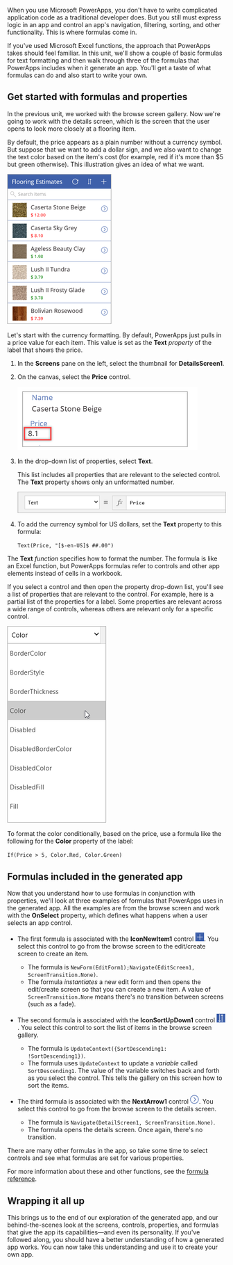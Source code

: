 When you use Microsoft PowerApps, you don't have to write complicated application code as a traditional developer does. But you still must express logic in an app and control an app's navigation, filtering, sorting, and other functionality. This is where formulas come in.

If you've used Microsoft Excel functions, the approach that PowerApps takes should feel familiar. In this unit, we'll show a couple of basic formulas for text formatting and then walk through three of the formulas that PowerApps includes when it generate an app. You'll get a taste of what formulas can do and also start to write your own.

## Get started with formulas and properties
In the previous unit, we worked with the browse screen gallery. Now we're going to work with the details screen, which is the screen that the user opens to look more closely at a flooring item. 

By default, the price appears as a plain number without a currency symbol. But suppose that we want to add a dollar sign, and we also want to change the text color based on the item's cost (for example, red if it's more than $5 but green otherwise). This illustration gives an idea of what we want.

![Text formatting for color and currency](../media/powerapps-formulas2.png)

Let's start with the currency formatting. By default, PowerApps just pulls in a price value for each item. This value is set as the **Text** *property* of the label that shows the price.

1. In the **Screens** pane on the left, select the thumbnail for **DetailsScreen1**.

1. On the canvas, select the **Price** control.

    ![Price formatting](../media/powerapps-formulas3.png)

1. In the drop-down list of properties, select **Text**.

    This list includes all properties that are relevant to the selected control. The **Text** property shows only an unformatted number.

    ![Price formatting](../media/powerapps-formulas1.png)

1. To add the currency symbol for US dollars, set the **Text** property to this formula:

    `Text(Price, "[$-en-US]$ ##.00")`

The **Text** *function* specifies how to format the number. The formula is like an Excel function, but PowerApps formulas refer to controls and other app elements instead of cells in a workbook.

If you select a control and then open the property drop-down list, you'll see a list of properties that are relevant to the control. For example, here is a partial list of the properties for a label. Some properties are relevant across a wide range of controls, whereas others are relevant only for a specific control.

![Setting properties](../media/powerapps-formulas4.png)

To format the color conditionally, based on the price, use a formula like the following for the **Color** property of the label:

`If(Price > 5, Color.Red, Color.Green)`

## Formulas included in the generated app
Now that you understand how to use formulas in conjunction with properties, we'll look at three examples of formulas that PowerApps uses in the generated app. All the examples are from the browse screen and work with the **OnSelect** property, which defines what happens when a user selects an app control.

* The first formula is associated with the **IconNewItem1** control ![New item icon](../media/powerapps-icon-add-item.png). You select this control to go from the browse screen to the edit/create screen to create an item. 

    * The formula is `NewForm(EditForm1);Navigate(EditScreen1, ScreenTransition.None)`.
    * The formula *instantiates* a new edit form and then opens the edit/create screen so that you can create a new item. A value of `ScreenTransition.None` means there's no transition between screens (such as a fade).

* The second formula is associated with the **IconSortUpDown1** control ![Sort gallery icon](../media/powerapps-icon-sort.png). You select this control to sort the list of items in the browse screen gallery.

    * The formula is `UpdateContext({SortDescending1: !SortDescending1})`.
    * The formula uses `UpdateContext` to update a *variable* called `SortDescending1`. The value of the variable switches back and forth as you select the control. This tells the gallery on this screen how to sort the items.

* The third formula is associated with the **NextArrow1** control ![Go to details arrow icon](../media/powerapps-icon-arrow.png). You select this control to go from the browse screen to the details screen.

    * The formula is `Navigate(DetailScreen1, ScreenTransition.None)`.
    * The formula opens the details screen. Once again, there's no transition.

There are many other formulas in the app, so take some time to select controls and see what formulas are set for various properties.

For more information about these and other functions, see the [formula reference](https://docs.microsoft.com/en-us/powerapps/maker/canvas-apps/formula-reference).

## Wrapping it all up
This brings us to the end of our exploration of the generated app, and our behind-the-scenes look at the screens, controls, properties, and formulas that give the app its capabilities—and even its personality. If you've followed along, you should have a better understanding of how a generated app works. You can now take this understanding and use it to create your own app.